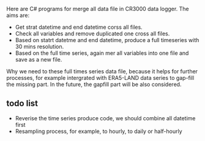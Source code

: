 Here are C# programs for merge all data file in CR3000 data logger. The aims are:

- Get strat datetime and end datetime corss all files.
- Check all variables and remove duplicated one cross all files.
- Based on statrt datetme and end datetime, produce a full timeseries with 30 mins resolution.
- Based on the full time series, again mer all variables into one file and save as a new file.

Why we need to these full times series data file, because it helps for further processes, for example intergrated with
ERA5-LAND data series to gap-fill the missing part. In the future, the gapfill part will be also considered.


## todo list

- Reverise the time series produce code, we should combine all datetime first
- Resampling process, for example, to hourly, to daily or half-hourly
